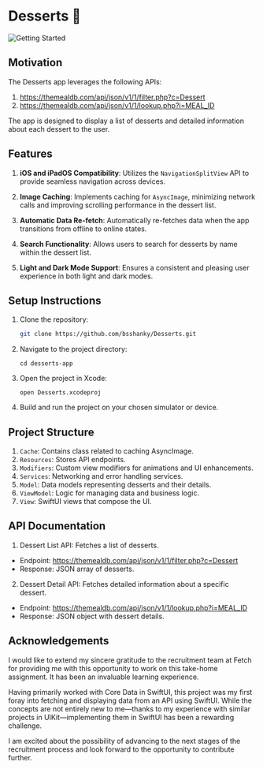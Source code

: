 # Desserts 🧁

![Getting Started](./Images/Desserts-Poster.jpg)

## Motivation

The Desserts app leverages the following APIs:

1. https://themealdb.com/api/json/v1/1/filter.php?c=Dessert
2. https://themealdb.com/api/json/v1/1/lookup.php?i=MEAL_ID

The app is designed to display a list of desserts and detailed information about each dessert to the user.

## Features

1. **iOS and iPadOS Compatibility**: Utilizes the `NavigationSplitView` API to provide seamless navigation across devices.

2. **Image Caching**: Implements caching for `AsyncImage`, minimizing network calls and improving scrolling performance in the dessert list.

3. **Automatic Data Re-fetch**: Automatically re-fetches data when the app transitions from offline to online states.

4. **Search Functionality**: Allows users to search for desserts by name within the dessert list.

5. **Light and Dark Mode Support**: Ensures a consistent and pleasing user experience in both light and dark modes.

## Setup Instructions

1. Clone the repository:
   ```bash
   git clone https://github.com/bsshanky/Desserts.git
   ```
   
2. Navigate to the project directory:
    ```
    cd desserts-app
    ```
    
3. Open the project in Xcode:
    ```
    open Desserts.xcodeproj
    ```
    
4. Build and run the project on your chosen simulator or device.

## Project Structure

1. `Cache`: Contains class related to caching AsyncImage.
2. `Resources`: Stores API endpoints.
3. `Modifiers`: Custom view modifiers for animations and UI enhancements.
4. `Services`: Networking and error handling services.
5. `Model`: Data models representing desserts and their details.
6. `ViewModel`: Logic for managing data and business logic.
7. `View`: SwiftUI views that compose the UI.

## API Documentation

1. Dessert List API: Fetches a list of desserts.
- Endpoint: https://themealdb.com/api/json/v1/1/filter.php?c=Dessert
- Response: JSON array of desserts.

2. Dessert Detail API: Fetches detailed information about a specific dessert.
- Endpoint: https://themealdb.com/api/json/v1/1/lookup.php?i=MEAL_ID
- Response: JSON object with dessert details.

## Acknowledgements

I would like to extend my sincere gratitude to the recruitment team at Fetch for providing me with this opportunity to work on this take-home assignment. It has been an invaluable learning experience.

Having primarily worked with Core Data in SwiftUI, this project was my first foray into fetching and displaying data from an API using SwiftUI. While the concepts are not entirely new to me—thanks to my experience with similar projects in UIKit—implementing them in SwiftUI has been a rewarding challenge.

I am excited about the possibility of advancing to the next stages of the recruitment process and look forward to the opportunity to contribute further.
